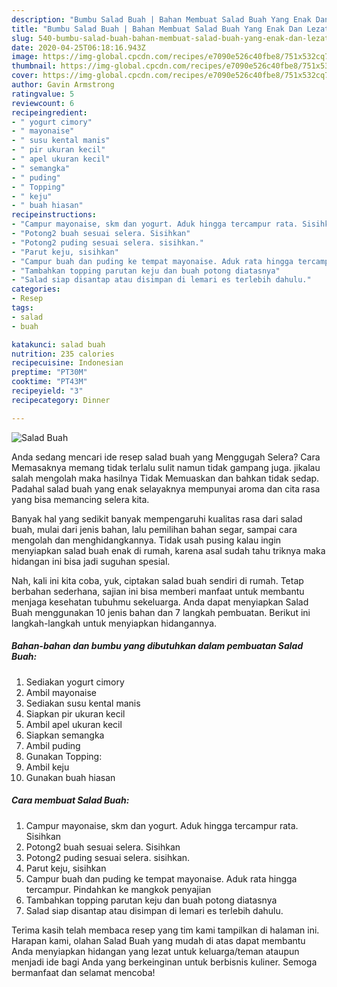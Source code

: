 ```yaml
---
description: "Bumbu Salad Buah | Bahan Membuat Salad Buah Yang Enak Dan Lezat"
title: "Bumbu Salad Buah | Bahan Membuat Salad Buah Yang Enak Dan Lezat"
slug: 540-bumbu-salad-buah-bahan-membuat-salad-buah-yang-enak-dan-lezat
date: 2020-04-25T06:18:16.943Z
image: https://img-global.cpcdn.com/recipes/e7090e526c40fbe8/751x532cq70/salad-buah-foto-resep-utama.jpg
thumbnail: https://img-global.cpcdn.com/recipes/e7090e526c40fbe8/751x532cq70/salad-buah-foto-resep-utama.jpg
cover: https://img-global.cpcdn.com/recipes/e7090e526c40fbe8/751x532cq70/salad-buah-foto-resep-utama.jpg
author: Gavin Armstrong
ratingvalue: 5
reviewcount: 6
recipeingredient:
- " yogurt cimory"
- " mayonaise"
- " susu kental manis"
- " pir ukuran kecil"
- " apel ukuran kecil"
- " semangka"
- " puding"
- " Topping"
- " keju"
- " buah hiasan"
recipeinstructions:
- "Campur mayonaise, skm dan yogurt. Aduk hingga tercampur rata. Sisihkan"
- "Potong2 buah sesuai selera. Sisihkan"
- "Potong2 puding sesuai selera. sisihkan."
- "Parut keju, sisihkan"
- "Campur buah dan puding ke tempat mayonaise. Aduk rata hingga tercampur. Pindahkan ke mangkok penyajian"
- "Tambahkan topping parutan keju dan buah potong diatasnya"
- "Salad siap disantap atau disimpan di lemari es terlebih dahulu."
categories:
- Resep
tags:
- salad
- buah

katakunci: salad buah 
nutrition: 235 calories
recipecuisine: Indonesian
preptime: "PT30M"
cooktime: "PT43M"
recipeyield: "3"
recipecategory: Dinner

---
```



![Salad Buah](https://img-global.cpcdn.com/recipes/e7090e526c40fbe8/751x532cq70/salad-buah-foto-resep-utama.jpg)

Anda sedang mencari ide resep salad buah yang Menggugah Selera? Cara Memasaknya memang tidak terlalu sulit namun tidak gampang juga. jikalau salah mengolah maka hasilnya Tidak Memuaskan dan bahkan tidak sedap. Padahal salad buah yang enak selayaknya mempunyai aroma dan cita rasa yang bisa memancing selera kita.

Banyak hal yang sedikit banyak mempengaruhi kualitas rasa dari salad buah, mulai dari jenis bahan, lalu pemilihan bahan segar, sampai cara mengolah dan menghidangkannya. Tidak usah pusing kalau ingin menyiapkan salad buah enak di rumah, karena asal sudah tahu triknya maka hidangan ini bisa jadi suguhan spesial.




Nah, kali ini kita coba, yuk, ciptakan salad buah sendiri di rumah. Tetap berbahan sederhana, sajian ini bisa memberi manfaat untuk membantu menjaga kesehatan tubuhmu sekeluarga. Anda dapat menyiapkan Salad Buah menggunakan 10 jenis bahan dan 7 langkah pembuatan. Berikut ini langkah-langkah untuk menyiapkan hidangannya.

<!--inarticleads1-->

##### Bahan-bahan dan bumbu yang dibutuhkan dalam pembuatan Salad Buah:

1. Sediakan  yogurt cimory
1. Ambil  mayonaise
1. Sediakan  susu kental manis
1. Siapkan  pir ukuran kecil
1. Ambil  apel ukuran kecil
1. Siapkan  semangka
1. Ambil  puding
1. Gunakan  Topping:
1. Ambil  keju
1. Gunakan  buah hiasan




<!--inarticleads2-->

##### Cara membuat Salad Buah:

1. Campur mayonaise, skm dan yogurt. Aduk hingga tercampur rata. Sisihkan
1. Potong2 buah sesuai selera. Sisihkan
1. Potong2 puding sesuai selera. sisihkan.
1. Parut keju, sisihkan
1. Campur buah dan puding ke tempat mayonaise. Aduk rata hingga tercampur. Pindahkan ke mangkok penyajian
1. Tambahkan topping parutan keju dan buah potong diatasnya
1. Salad siap disantap atau disimpan di lemari es terlebih dahulu.




Terima kasih telah membaca resep yang tim kami tampilkan di halaman ini. Harapan kami, olahan Salad Buah yang mudah di atas dapat membantu Anda menyiapkan hidangan yang lezat untuk keluarga/teman ataupun menjadi ide bagi Anda yang berkeinginan untuk berbisnis kuliner. Semoga bermanfaat dan selamat mencoba!
